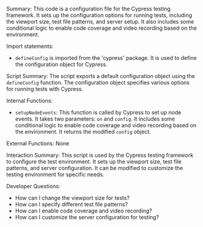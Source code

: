 Summary:
This code is a configuration file for the Cypress testing framework. It sets up the configuration options for running tests, including the viewport size, test file patterns, and server setup. It also includes some conditional logic to enable code coverage and video recording based on the environment.

Import statements:
- `defineConfig` is imported from the 'cypress' package. It is used to define the configuration object for Cypress.

Script Summary:
The script exports a default configuration object using the `defineConfig` function. The configuration object specifies various options for running tests with Cypress.

Internal Functions:
- `setupNodeEvents`: This function is called by Cypress to set up node events. It takes two parameters: `on` and `config`. It includes some conditional logic to enable code coverage and video recording based on the environment. It returns the modified `config` object.

External Functions:
None

Interaction Summary:
This script is used by the Cypress testing framework to configure the test environment. It sets up the viewport size, test file patterns, and server configuration. It can be modified to customize the testing environment for specific needs.

Developer Questions:
- How can I change the viewport size for tests?
- How can I specify different test file patterns?
- How can I enable code coverage and video recording?
- How can I customize the server configuration for testing?